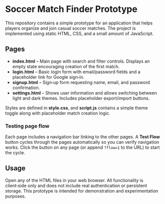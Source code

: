 # Soccer Match Finder Prototype

This repository contains a simple prototype for an application that helps players organize and join casual soccer matches. The project is implemented using static HTML, CSS, and a small amount of JavaScript.

## Pages
- **index.html** – Main page with search and filter controls. Displays an empty state encouraging creation of the first match.
- **login.html** – Basic login form with email/password fields and a placeholder link for Google sign‑in.
- **signup.html** – Sign‑up form requesting name, email, and password confirmation.
- **settings.html** – Shows user information and allows switching between light and dark themes. Includes placeholder export/import buttons.

Styles are defined in **style.css**, and **script.js** contains a simple theme toggle along with placeholder match creation logic.

### Testing page flow
Each page includes a navigation bar linking to the other pages. A **Test Flow** button cycles through the pages automatically so you can verify navigation works. Click the button on any page (or append `?flow=1` to the URL) to start the cycle.

## Usage
Open any of the HTML files in your web browser. All functionality is client‑side only and does not include real authentication or persistent storage. This prototype is intended for demonstration and experimentation purposes.
